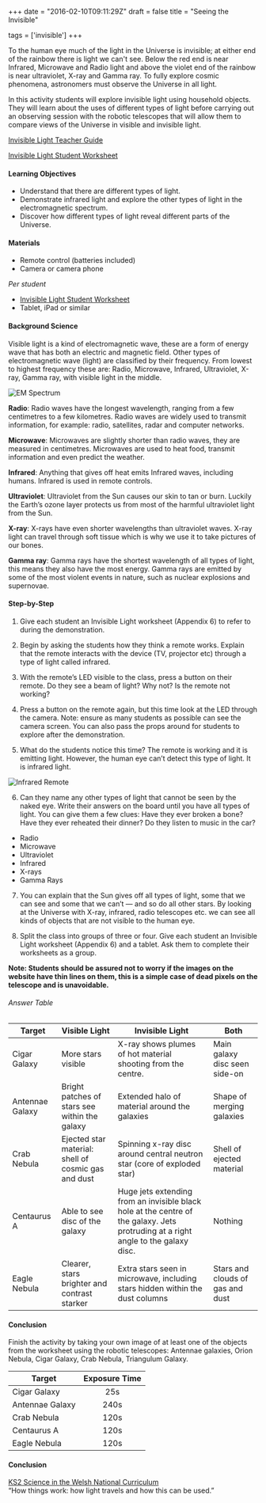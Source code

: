 +++
date = "2016-02-10T09:11:29Z"
draft = false
title = "Seeing the Invisible"

tags = ['invisible']
+++
 
To the human eye much of the light in the Universe is invisible; at either end of the rainbow there is light we can't see. Below the red end is near Infrared, Microwave and Radio light and above the violet end of the rainbow is near ultraviolet, X-ray and Gamma ray. To fully explore cosmic phenomena, astronomers must observe the Universe in all light.

In this activity students will explore invisible light using household objects. They will learn about the uses of different types of light before carrying out an observing session with the robotic telescopes that will allow them to compare views of the Universe in visible and invisible light. 

[Invisible Light Teacher Guide](https://drive.google.com/file/d/0B42a91Be7891blZDMW84YUNZd1k/view?usp=sharing)

[Invisible Light Student Worksheet](https://drive.google.com/file/d/0B42a91Be7891dDVqSE1hT014Y1U/view?usp=sharing)

#### Learning Objectives

- Understand that there are different types of light.
- Demonstrate infrared light and explore the other types of light in the electromagnetic spectrum.
- Discover how different types of light reveal different parts of the Universe.

#### Materials

- Remote control (batteries included)
- Camera or camera phone 

*Per student*

- [Invisible Light Student Worksheet](https://drive.google.com/file/d/0B42a91Be7891dDVqSE1hT014Y1U/view?usp=sharing)
- Tablet, iPad or similar

#### Background Science

Visible light is a kind of electromagnetic wave, these are a form of energy wave that has both an electric and magnetic field. Other types of electromagnetic wave (light) are classified by their frequency. From lowest to highest frequency these are: Radio, Microwave, Infrared, Ultraviolet, X-ray, Gamma ray, with visible light in the middle.

![EM Spectrum](/images/ELMspectrum.jpg)

**Radio**: Radio waves have the longest wavelength, ranging from a few centimetres to a few kilometres. Radio waves are widely used to transmit information, for example: radio, satellites, radar and computer networks. 

**Microwave**: Microwaves are slightly shorter than radio waves, they are measured in centimetres. Microwaves are used to heat food, transmit information and even predict the weather.

**Infrared**: Anything that gives off heat emits Infrared waves, including humans. Infrared is used in remote controls. 

**Ultraviolet**: Ultraviolet from the Sun causes our skin to tan or burn. Luckily the Earth’s ozone layer protects us from most of the harmful ultraviolet light from the Sun.

**X-ray**: X-rays have even shorter wavelengths than ultraviolet waves. X-ray light can travel through soft tissue which is why we use it to take pictures of our bones. 

**Gamma ray**: Gamma rays have the shortest wavelength of all types of light, this means they also have the most energy. Gamma rays are emitted by some of the most violent events in nature, such as nuclear explosions and supernovae.

#### Step-by-Step

1) Give each student an Invisible Light worksheet (Appendix 6) to refer to during the demonstration.

2) Begin by asking the students how they think a remote works. Explain that the remote interacts with the device (TV, projector etc) through a type of light called infrared.

3) With the remote’s LED visible to the class, press a button on their remote. Do they see a beam of light? Why not? Is the remote not working?

4) Press a button on the remote again, but this time look at the LED through the camera. Note: ensure as many students as possible can see the camera screen. You can also pass the props around for students to explore after the demonstration.

5) What do the students notice this time? The remote is working and it is emitting light. However, the human eye can’t detect this type of light. It is infrared light.

![Infrared Remote](/images/infrared-remote.png)

6) Can they name any other types of light that cannot be seen by the naked eye. Write their answers on the board until you have all types of light. You can give them a few clues: Have they ever broken a bone? Have they ever reheated their dinner? Do they listen to music in the car?

  - Radio
  - Microwave
  - Ultraviolet
  - Infrared
  - X-rays 
  - Gamma Rays	

7) You can explain that the Sun gives off all types of light, some that we can see and some that we can’t — and so do all other stars. By looking at the Universe with X-ray, infrared, radio telescopes etc. we can see all kinds of objects that are not visible to the human eye. 

8) Split the class into groups of three or four. Give each student an Invisible Light worksheet (Appendix 6) and a tablet. Ask them to complete their worksheets as a group.

**Note: Students should be assured not to worry if the images on the website have thin lines on them, this is a simple case of dead pixels on the telescope and is unavoidable.**

###### Answer Table

Target | Visible Light | Invisible Light | Both
--- | --- | --- | ---
| Cigar Galaxy | More stars visible | X-ray shows plumes of hot material shooting from the centre. | Main galaxy disc seen side-on
| Antennae Galaxy | Bright patches of stars see within the galaxy | Extended halo of material around the galaxies| Shape of merging galaxies
| Crab Nebula | Ejected star material: shell of cosmic gas and dust | Spinning x-ray disc around central neutron star (core of exploded star) | Shell of ejected material 
| Centaurus A | Able to see disc of the galaxy | Huge jets extending from an invisible black hole at the centre of the galaxy. Jets protruding at a right angle to the galaxy disc. | Nothing
| Eagle Nebula | Clearer, stars brighter and contrast starker | Extra stars seen in microwave, including stars hidden within the dust columns | Stars and clouds of gas and dust

#### Conclusion

Finish the activity by taking your own image of at least one of the objects from the worksheet using the robotic telescopes: Antennae galaxies, Orion Nebula, Cigar Galaxy, Crab Nebula, Triangulum Galaxy.

| Target               | Exposure Time  |
| -------------        |:-------------: |
| Cigar Galaxy         | 25s            |
| Antennae Galaxy      | 240s           |
| Crab Nebula          | 120s           |
| Centaurus A          | 120s           |
| Eagle Nebula         | 120s           |


#### Conclusion

[KS2 Science in the Welsh National Curriculum](http://learning.wales.gov.uk/docs/learningwales/publications/140624-science-in-the-national-curriculum-en.pdf)<br>
“How things work: how light travels and how this can be used.”</br>
